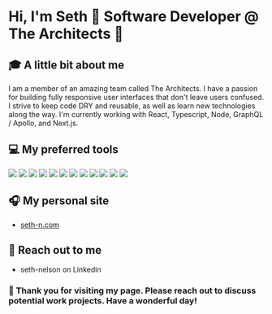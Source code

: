# Hi, I'm Seth 👋 Software Developer @ The Architects :rocket:

## :mortar_board: A little bit about me
I am a member of an amazing team called The Architects. I have a passion for building fully responsive user interfaces that don't leave users confused. I strive to keep code DRY and reusable, as well as learn new technologies along the way. I'm currently working with React, Typescript, Node, GraphQL / Apollo, and Next.js. 

## :computer: My preferred tools
![](https://img.shields.io/badge/OS-iOS-informational?style=flat&logo=<LOGO_NAME>&logoColor=white&color=2bbc8a)
![](https://img.shields.io/badge/IDE-VS_Code-informational?style=flat&logo=<LOGO_NAME>&logoColor=white&color=2bbc8a)
![](https://img.shields.io/badge/Terminal-OhMyZsh-informational?style=flat&logo=<LOGO_NAME>&logoColor=white&color=2bbc8a)
![](https://img.shields.io/badge/Code-Javascript-informational?style=flat&logo=<LOGO_NAME>&logoColor=white&color=2bbc8a)
![](https://img.shields.io/badge/Code-Typescript-informational?style=flat&logo=<LOGO_NAME>&logoColor=white&color=2bbc8a)
![](https://img.shields.io/badge/Code-Python-informational?style=flat&logo=<LOGO_NAME>&logoColor=white&color=2bbc8a)
![](https://img.shields.io/badge/Code-CSharp-informational?style=flat&logo=<LOGO_NAME>&logoColor=white&color=2bbc8a)
![](https://img.shields.io/badge/Library-React-informational?style=flat&logo=<LOGO_NAME>&logoColor=white&color=2bbc8a)
![](https://img.shields.io/badge/Library-Next-informational?style=flat&logo=<LOGO_NAME>&logoColor=white&color=2bbc8a)
![](https://img.shields.io/badge/ENV-Node-informational?style=flat&logo=<LOGO_NAME>&logoColor=white&color=2bbc8a)
![](https://img.shields.io/badge/DBMS-MySQL-informational?style=flat&logo=<LOGO_NAME>&logoColor=white&color=2bbc8a)
![](https://img.shields.io/badge/DBMS-POSTGRES-informational?style=flat&logo=<LOGO_NAME>&logoColor=white&color=2bbc8a)

## :headphones: My personal site
   - <a href='https://seth-n.com'>seth-n.com</a>

## :mag_right: Reach out to me
   - seth-nelson on Linkedin

### :tada: Thank you for visiting my page. Please reach out to discuss potential work projects. Have a wonderful day!
